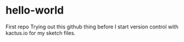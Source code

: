 # hello-world
First repo
Trying out this github thing before I start version control with kactus.io for my sketch files.
